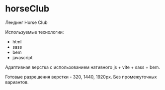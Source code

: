 # horseClub

Лендинг Horse Club

Используемые технологии:
- html
- sass
- bem
- javascript


Адаптивная верстка с использованием нативного js + vite + sass + bem.

Готовые разрешения верстки - 320, 1440, 1920рx. Без промежуточных вариантов.
